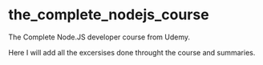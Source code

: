# the_complete_nodejs_course
The Complete Node.JS developer course from Udemy.

Here I will add all the excersises done throught the course and summaries.
